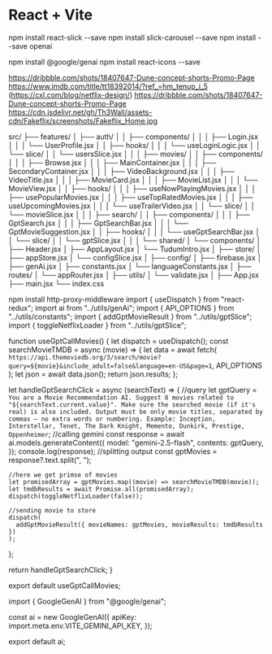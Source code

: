 # React + Vite

npm install react-slick --save
npm install slick-carousel --save
npm install --save openai

npm install @google/genai
npm install react-icons --save

https://dribbble.com/shots/18407647-Dune-concept-shorts-Promo-Page
https://www.imdb.com/title/tt18392014/?ref_=hm_tenup_i_5
(https://cxl.com/blog/netflix-design/)
https://dribbble.com/shots/18407647-Dune-concept-shorts-Promo-Page
https://cdn.jsdelivr.net/gh/Th3Wall/assets-cdn/Fakeflix/screenshots/Fakeflix_Home.jpg

src/
├── features/
│ ├── auth/
│ │ ├── components/
│ │ │ ├── Login.jsx
│ │ │ └── UserProfile.jsx
│ │ ├── hooks/
│ │ │ └── useLoginLogic.jsx
│ │ └── slice/
│ │ └── usersSlice.jsx
│ │
│ ├── movies/
│ │ ├── components/
│ │ │ ├── Browse.jsx
│ │ │ ├── MainContainer.jsx
│ │ │ ├── SecondaryContainer.jsx
│ │ │ ├── VideoBackground.jsx
│ │ │ ├── VideoTitle.jsx
│ │ │ ├── MovieCard.jsx
│ │ │ ├── MovieList.jsx
│ │ │ └── MovieView.jsx
│ │ ├── hooks/
│ │ │ ├── useNowPlayingMovies.jsx
│ │ │ ├── usePopularMovies.jsx
│ │ │ ├── useTopRatedMovies.jsx
│ │ │ ├── useUpcomingMovies.jsx
│ │ │ └── useTrailerVideo.jsx
│ │ └── slice/
│ │ └── movieSlice.jsx
│ │
│ ├── search/
│ │ ├── components/
│ │ │ ├── GptSearch.jsx
│ │ │ ├── GptSearchBar.jsx
│ │ │ └── GptMovieSuggestion.jsx
│ │ ├── hooks/
│ │ │ └── useGptSearchBar.jsx
│ │ └── slice/
│ │ └── gptSlice.jsx
│ │
│ └── shared/
│ └── components/
│ ├── Header.jsx
│ ├── AppLayout.jsx
│ └── TudumIntro.jsx
│
├── store/
│ ├── appStore.jsx
│ └── configSlice.jsx
│
├── config/
│ ├── firebase.jsx
│ ├── genAi.jsx
│ ├── constants.jsx
│ └── languageConstants.jsx
│
├── routes/
│ └── appRouter.jsx
│
├── utils/
│ └── validate.jsx
│
├── App.jsx
├── main.jsx
└── index.css

npm install http-proxy-middleware
import { useDispatch } from "react-redux";
import ai from "../utils/genAi";
import { API_OPTIONS } from "../utils/constants";
import { addGptMovieResult } from "../utils/gptSlice";
import { toggleNetflixLoader } from "../utils/gptSlice";

function useGptCallMovies() {
let dispatch = useDispatch();
const searchMovieTMDB = async (movie) => {
let data = await fetch(
`https://api.themoviedb.org/3/search/movie?query=${movie}&include_adult=false&language=en-US&page=1`,
API_OPTIONS
);
let json = await data.json();
return json.results;
};

let handleGptSearchClick = async (searchText) => {
//query
let gptQuery = `        You are a Movie Recommendation AI.
         Suggest 8 movies related to "${searchText.current.value}".
         Make sure the searched movie (if it's real) is also included.
         Output must be only movie titles, separated by commas — no extra words or numbering.
         Example: Inception, Interstellar, Tenet, The Dark Knight, Memento, Dunkirk, Prestige, Oppenheimer
       `;
//calling gemini
const response = await ai.models.generateContent({
model: "gemini-2.5-flash",
contents: gptQuery,
});
console.log(response);
//splitting output
const gptMovies = response?.text.split(", ");

    //here we get primse of movies
    let promisedArray = gptMovies.map((movie) => searchMovieTMDB(movie));
    let tmdbResults = await Promise.all(promisedArray);
    dispatch(toggleNetflixLoader(false));

    //sending movie to store
    dispatch(
      addGptMovieResult({ movieNames: gptMovies, movieResults: tmdbResults })
    );

};

return handleGptSearchClick;
}

export default useGptCallMovies;

import { GoogleGenAI } from "@google/genai";

const ai = new GoogleGenAI({
apiKey: import.meta.env.VITE_GEMINI_API_KEY,
});

export default ai;
